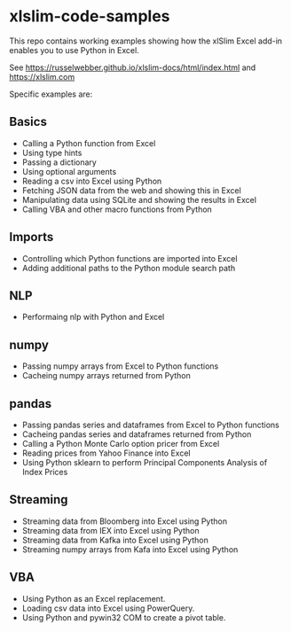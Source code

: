 # xlslim-code-samples

This repo contains working examples showing how the xlSlim Excel add-in enables you to use Python in Excel.

See https://russelwebber.github.io/xlslim-docs/html/index.html and https://xlslim.com

Specific examples are:

## Basics
* Calling a Python function from Excel
* Using type hints
* Passing a dictionary
* Using optional arguments
* Reading a csv into Excel using Python
* Fetching JSON data from the web and showing this in Excel
* Manipulating data using SQLite and showing the results in Excel
* Calling VBA and other macro functions from Python

## Imports
* Controlling which Python functions are imported into Excel
* Adding additional paths to the Python module search path

## NLP
* Performaing nlp with Python and Excel

## numpy
* Passing numpy arrays from Excel to Python functions
* Cacheing numpy arrays returned from Python

## pandas
* Passing pandas series and dataframes from Excel to Python functions
* Cacheing pandas series and dataframes returned from Python
* Calling a Python Monte Carlo option pricer from Excel
* Reading prices from Yahoo Finance into Excel
* Using Python sklearn to perform Principal Components Analysis of Index Prices

## Streaming
* Streaming data from Bloomberg into Excel using Python
* Streaming data from IEX into Excel using Python
* Streaming data from Kafka into Excel using Python
* Streaming numpy arrays from Kafa into Excel using Python

## VBA
* Using Python as an Excel replacement. 
* Loading csv data into Excel using PowerQuery.
* Using Python and pywin32 COM to create a pivot table.
